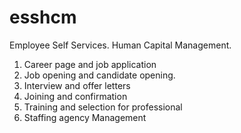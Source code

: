 # esshcm

Employee Self Services.
Human Capital Management.

1. Career page and job application
2. Job opening and candidate opening.
3. Interview and offer letters
4. Joining and confirmation
5. Training and selection for professional
6. Staffing agency Management
